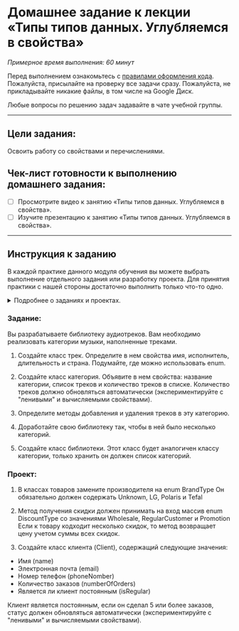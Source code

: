 # Домашнее задание к лекции «Типы типов данных. Углубляемся в свойства»

_Примерное время выполнения: 60 минут_

Перед выполнением ознакомьтесь с [правилами оформления кода](https://github.com/netology-code/bios-2-homeworks/blob/master/swift-code-syle-guide.md).
Пожалуйста, присылайте на проверку все задачи сразу.
Пожалуйста, не прикладывайте никакие файлы, в том числе на Google Диск.

Любые вопросы по решению задач задавайте в чате учебной группы.

_______
## Цели задания:

Освоить работу со свойствами и перечислениями.

## Чек-лист готовности к выполнению домашнего задания:

- [ ] Просмотрите видео к занятию «Типы типов данных. Углубляемся в свойства».
- [ ] Изучите презентацию к занятию «Типы типов данных. Углубляемся в свойства».

----------------------

## Инструкция к заданию
В каждой практике данного модуля обучения вы можете выбрать выполнение отдельного задания или разработку проекта.
Для принятия практики с нашей стороны достаточно выполнить только что-то одно.
<details>
    <summary>Подробнее о заданиях и проектах.</summary>
1. Проект - В рамках данного модуля мы предлагаем разработать проект. 
Каждая следующая практика в рамках проекта будет базироваться на выполненной практике к предыдущему занятию и закреплять новые знания.
По итогам вы получите полностью разработанный вами относительно крупный индивидуальный проект.

2. Задание - Это полностью отдельная практика для закрепления информации с занятия.
При выборе этого формата вы не потеряете никакой информации с курса.
Если у вас немного времени на обучение, мы рекомендуем выбрать данный тип практики.

Вы можете перейти на задания, если не справляетесь с отдельными темами по проекту, в любой момент.
Вы можете начать разработку проекта в любой момент, однако при этом вы должны будете выполнить и предыдущие практики по проекту.
</details>

### Задание:

Вы разрабатываете библиотеку аудиотреков. 
Вам необходимо реализовать категории музыки, наполненные треками.

1. Создайте класс трек.
Определите в нем свойства имя, исполнитель, длительность и страна. Подумайте, где можно использовать enum.

2. Создайте класс категория.
Объявите в нем свойства: название категории, список треков и количество треков в списке.
Количество треков должно обновляться автоматически (экспериментируйте с "ленивыми" и вычисляемыми свойствами).

3. Определите методы добавления и удаления треков в эту категорию.

4. Доработайте свою библиотеку так, чтобы в ней было несколько категорий.

5. Создайте класс библиотеки. 
Этот класс будет аналогичен классу категории, только хранить он должен список категорий.


### Проект:

1. В классах товаров замените производителя на enum BrandType 
Он обязательно должен содержать Unknown, LG, Polaris и Tefal

2. Метод получения скидки должен принимать на вход массив enum DiscountType со значениями Wholesale, RegularCustomer и Promotion
Если к товару кодходит несколько скидок, то метод возвращает цену учетом суммы всех скидок. 

3. Создайте класс клиента (Client), содержащий следующие значения:
* Имя (name)
* Электронная почта (email)
* Номер телефон (phoneNomber)
* Количество заказов (numberOfOrders)
* Является ли клиент постоянным (isRegular)

Клиент является постоянным, если он сделал 5 или более заказов, статус должен обновляться автоматически (экспериментируйте с "ленивыми" и вычисляемыми свойствами).